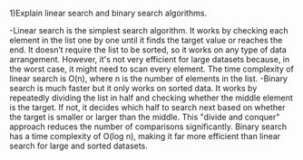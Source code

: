 1)Explain linear search and binary search algorithms.

-Linear search is the simplest search algorithm. It works by checking each element in the list one by one until it finds the target value or reaches the end.
It doesn’t require the list to be sorted, so it works on any type of data arrangement. However, it's not very efficient for large datasets because, in the worst case,
it might need to scan every element. The time complexity of linear search is O(n), where n is the number of elements in the list.
-Binary search is much faster but it only works on sorted data. It works by repeatedly dividing the list in half and checking whether the middle element is the target.
If not, it decides which half to search next based on whether the target is smaller or larger than the middle.
This "divide and conquer" approach reduces the number of comparisons significantly. Binary search has a time complexity of O(log n), making it far more efficient than linear search for large and sorted datasets.

